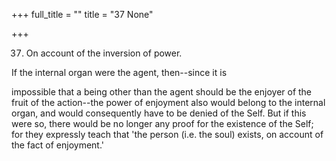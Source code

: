 +++
full_title = ""
title = "37 None"

+++


37. On account of the inversion of power.

If the internal organ were the agent, then--since it is

impossible that a being other than the agent should be the enjoyer of the fruit of the action--the power of enjoyment also would belong to the internal organ, and would consequently have to be denied of the Self. But if this were so, there would be no longer any proof for the existence of the Self; for they expressly teach that 'the person (i.e. the soul) exists, on account of the fact of enjoyment.'

